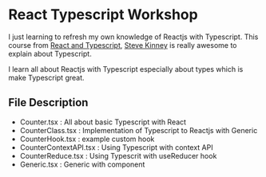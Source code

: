 # React Typescript Workshop

I just learning to refresh my own knowledge of Reactjs with Typescript. This course from [React and Typescript](https://frontendmasters.com/courses/react-typescript/), [Steve Kinney](https://github.com/stevekinney) is really awesome to explain about Typescript.

I learn all about Reactjs with Typescript especially about types which is make Typescript great.

## File Description

- Counter.tsx : All about basic Typescript with React
- CounterClass.tsx : Implementation of Typescript to Reactjs with Generic
- CounterHook.tsx : example custom hook
- CounterContextAPI.tsx : Using Typescript with context API
- CounterReduce.tsx : Using Typescrit with useReducer hook
- Generic.tsx : Generic with component

